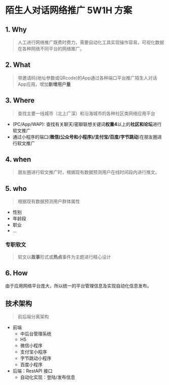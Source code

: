 # 陌生人对话网络推广 5W1H 方案


## 1. Why

> 人工进行网络推广既费时费力，需要自动化工具实现操作容易，可视化数据在各种网络不同平台的网络推广。

## 2. What

> 带邀请码(地址参数或QRcode)的App通过各种端口平台推广陌生人对话App应用，增加**新增用户量**

## 3. Where

> 查找主要一线城市（北上广深）和沿海城市的各种社区类网络应用平台

- (PC/App/WAP): 查找有关聊天/密聊联想关键词**权重4**以上的**社区和论坛**进行软文推广
- 通过小程序的端口(**微信(公众号和小程序)/支付宝/百度/字节跳动**)在朋友圈进行软文推广

## 4. when

> 朋友圈进行软文推广时，根据现有数据预测用户在线时间段内进行推文。

## 5. who

> 根据现有数据预测用户群体属性

- 性别
- 年龄段
- 职业
- ...

### 专职软文

> 软文以**故事**形式或**热点**事件为主题进行精心设计

## 6. How

由于应用网络平台庞大，所以统一的平台管理信息及实现自动化信息发布。

## 技术架构

> 前后端分离架构

- 前端
  - 中后台管理系统
  - H5
  - 微信小程序
  - 支付宝小程序
  - 字节跳动小程序
  - 百度小程序
- 后端：RestAPI 接口
  - 自动化实现：登陆/发布信息